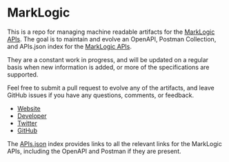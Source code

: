 # MarkLogicThis is a repo for managing machine readable artifacts for the [MarkLogic APIs](http://www.marklogic.com/). The goal is to maintain and evolve an OpenAPI, Postman Collection, and APIs.json index for the [MarkLogic APIs](http://www.marklogic.com/).They are a constant work in progress, and will be updated on a regular basis when new information is added, or more of the specifications are supported.Feel free to submit a pull request to evolve any of the artifacts, and leave GitHub issues if you have any questions, comments, or feedback.- [Website](http://www.marklogic.com/)- [Developer](http://www.marklogic.com/)- [Twitter](https://twitter.com/marklogic)- [GitHub](https://github.com/marklogic)The [APIs.json](https://github.com/api-evangelist/marklogic/blob/master/apis.json) index provides links to all the relevant links for the MarkLogic APIs, including the OpenAPI and Postman if they are present.